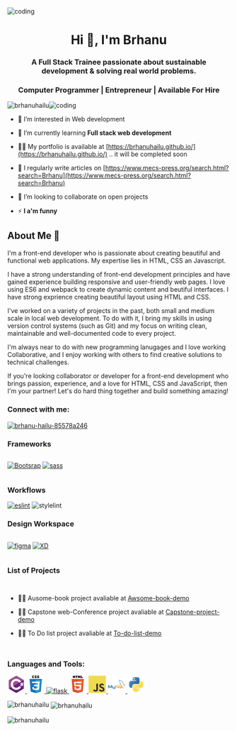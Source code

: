 <img align ="center" alt ="coding" width ="900" src="https://miro.medium.com/max/1400/1*izKn09qswR9lwJiHMqryeg.png">
<h1 align="center">Hi 👋, I'm Brhanu</h1>
<h3 align="center">
  A Full Stack Trainee passionate about sustainable development & solving real world problems.
</h3>
<h3 align="center">
  Computer Programmer | Entrepreneur | Available For Hire
</h3>
<img align ="right" alt ="coding" width ="410" src="https://cdn.dribbble.com/users/1162077/screenshots/3848914/programmer.gif">

<p align="left"> <img src="https://komarev.com/ghpvc/?username=brhanuhailu&label=Profile%20views&color=0e75b6&style=flat" alt="brhanuhailu" /> </p>

- 🔭 I’m interested in Web development

- 🌱 I’m currently learning **Full stack web development**

- 👨‍💻 My portfolio is available at [https://brhanuhailu.github.io/](https://brhanuhailu.github.io/) .. it will be completed soon

- 📝 I regularly write articles on [https://www.mecs-press.org/search.html?search=Brhanu](https://www.mecs-press.org/search.html?search=Brhanu)

- 💬 I’m looking to collaborate on open projects  

- ⚡ **I a'm funny**

## About Me :man:
I'm a front-end developer who is passionate about creating beautiful and functional web applications. My expertise lies in HTML, CSS an Javascript.

I have a strong understanding of front-end development principles and have gained experience building responsive and user-friendly web pages. I love using ES6 and webpack to create dynamic content and beutiful interfaces. I have strong exprience creating beautiful layout using HTML and CSS.  

I've worked on a variety of projects in the past, both small and medium scale in local web development. To do with it, I bring my skills in using version control systems (such as Git) and my focus on writing clean, maintainable and well-documented code to every project.

I'm always near to do with new programming lanugages and I love working Collaborative, and I enjoy working with others to find creative solutions to technical challenges.

If you're looking collaborator or developer for a front-end development who brings passion, experience, and a love for HTML, CSS and JavaScript, then I'm your partner! Let's do hard thing together and build something amazing!

<h3 align="left">Connect with me:</h3>
<p align="left">
<a href="https://linkedin.com/in/brhanu-hailu-85578a246" target="blank"><img align="center" src="https://raw.githubusercontent.com/rahuldkjain/github-profile-readme-generator/master/src/images/icons/Social/linked-in-alt.svg" alt="brhanu-hailu-85578a246" height="30" width="40" /></a>
</p>

### **Frameworks**

<div style="display: flex">
  
[![Bootsrap](https://img.shields.io/badge/npm-CB3837?style=for-the-badge&logo=npm&logoColor=white)](#)
[![sass](https://img.shields.io/badge/Sass-CC6699?style=for-the-badge&logo=sass&logoColor=white)](#)

</div>

### **Workflows**

[![eslint](https://img.shields.io/badge/eslint-3A33D1?style=for-the-badge&logo=eslint&logoColor=white)](https://google.com)
![stylelint](https://img.shields.io/badge/stylelint-000?style=for-the-badge&logo=stylelint&logoColor=white&link=google.com)

### **Design Workspace**

<div style="display: flex">

[![figma](https://img.shields.io/badge/Figma-F24E1E?style=for-the-badge&logo=figma&logoColor=white)](#)
[![XD](https://img.shields.io/badge/Adobe%20XD-470137?style=for-the-badge&logo=Adobe%20XD&logoColor=#FF61F6)](#)
</div>

### **List of Projects**

<div style="display: flex">
  
- 👨‍💻 Ausome-book project avaliable at [Awsome-book-demo](https://brhanuhailu.github.io/ausome-book/)
  
- 👨‍💻 Capstone web-Conference project avaliable at [Capstone-project-demo](https://brhanuhailu.github.io/Moudle1CapstoneProject/index.html)
  
- 👨‍💻 To Do list project avaliable at [To-do-list-demo](https://brhanuhailu.github.io/to-Do-list/dist/)

</div>
<h3 align="left">Languages and Tools:</h3>
<p align="left"> <a href="https://www.w3schools.com/cs/" target="_blank" rel="noreferrer"> <img src="https://raw.githubusercontent.com/devicons/devicon/master/icons/csharp/csharp-original.svg" alt="csharp" width="40" height="40"/> </a> <a href="https://www.w3schools.com/css/" target="_blank" rel="noreferrer"> <img src="https://raw.githubusercontent.com/devicons/devicon/master/icons/css3/css3-original-wordmark.svg" alt="css3" width="40" height="40"/> </a> <a href="https://flask.palletsprojects.com/" target="_blank" rel="noreferrer"> 
 <img src="https://www.vectorlogo.zone/logos/pocoo_flask/pocoo_flask-icon.svg" alt="flask" width="40" height="40"/> </a> <a href="https://www.w3.org/html/" target="_blank" rel="noreferrer"> <img src="https://raw.githubusercontent.com/devicons/devicon/master/icons/html5/html5-original-wordmark.svg" alt="html5" width="40" height="40"/> </a> <a href="https://developer.mozilla.org/en-US/docs/Web/JavaScript" target="_blank" rel="noreferrer"> 
  <img src="https://raw.githubusercontent.com/devicons/devicon/master/icons/javascript/javascript-original.svg" alt="javascript" width="40" height="40"/> </a> <a href="https://www.mysql.com/" target="_blank" rel="noreferrer"> <img src="https://raw.githubusercontent.com/devicons/devicon/master/icons/mysql/mysql-original-wordmark.svg" alt="mysql" width="40" height="40"/> </a> <a href="https://www.python.org" target="_blank" rel="noreferrer"> <img src="https://raw.githubusercontent.com/devicons/devicon/master/icons/python/python-original.svg" alt="python" width="40" height="40"/> </a> </p>

<p><img align="left" src="https://github-readme-stats.vercel.app/api/top-langs?username=brhanuhailu&show_icons=true&locale=en&layout=compact" alt="brhanuhailu" /></p>

<p>&nbsp;<img align="center" src="https://github-readme-stats.vercel.app/api?username=brhanuhailu&show_icons=true&locale=en" alt="brhanuhailu" /></p>

<p><img align="center" src="https://github-readme-streak-stats.herokuapp.com/?user=brhanuhailu&" alt="brhanuhailu" /></p>
